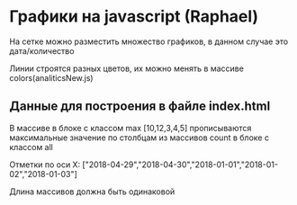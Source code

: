 # Графики на javascript (Raphael)
На сетке можно разместить множество графиков, в данном случае это дата/количество

Линии строятся разных цветов, их можно менять в массиве colors(analiticsNew.js)
## Данные для построения в файле index.html
В массиве в блоке с классом max [10,12,3,4,5] прописываются максимальные значение по столбцам из массивов count в блоке с классом all

Отметки по оси X: ["2018-04-29","2018-04-30","2018-01-01","2018-01-02","2018-01-03"]

Длина массивов должна быть одинаковой
